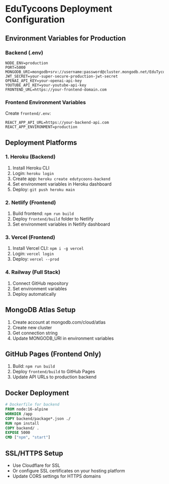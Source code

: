 # EduTycoons Deployment Configuration

## Environment Variables for Production

### Backend (.env)
```env
NODE_ENV=production
PORT=5000
MONGODB_URI=mongodb+srv://username:password@cluster.mongodb.net/EduTycoons
JWT_SECRET=your-super-secure-production-jwt-secret
OPENAI_API_KEY=your-openai-api-key
YOUTUBE_API_KEY=your-youtube-api-key
FRONTEND_URL=https://your-frontend-domain.com
```

### Frontend Environment Variables
Create `frontend/.env`:
```env
REACT_APP_API_URL=https://your-backend-api.com
REACT_APP_ENVIRONMENT=production
```

## Deployment Platforms

### 1. Heroku (Backend)
1. Install Heroku CLI
2. Login: `heroku login`
3. Create app: `heroku create edutycoons-backend`
4. Set environment variables in Heroku dashboard
5. Deploy: `git push heroku main`

### 2. Netlify (Frontend)
1. Build frontend: `npm run build`
2. Deploy `frontend/build` folder to Netlify
3. Set environment variables in Netlify dashboard

### 3. Vercel (Frontend)
1. Install Vercel CLI: `npm i -g vercel`
2. Login: `vercel login`
3. Deploy: `vercel --prod`

### 4. Railway (Full Stack)
1. Connect GitHub repository
2. Set environment variables
3. Deploy automatically

## MongoDB Atlas Setup
1. Create account at mongodb.com/cloud/atlas
2. Create new cluster
3. Get connection string
4. Update MONGODB_URI in environment variables

## GitHub Pages (Frontend Only)
1. Build: `npm run build`
2. Deploy `frontend/build` to GitHub Pages
3. Update API URLs to production backend

## Docker Deployment
```dockerfile
# Dockerfile for backend
FROM node:16-alpine
WORKDIR /app
COPY backend/package*.json ./
RUN npm install
COPY backend/ .
EXPOSE 5000
CMD ["npm", "start"]
```

## SSL/HTTPS Setup
- Use Cloudflare for SSL
- Or configure SSL certificates on your hosting platform
- Update CORS settings for HTTPS domains
